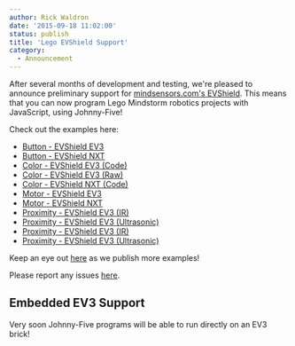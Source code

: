 ```yaml
---
author: Rick Waldron
date: '2015-09-18 11:02:00'
status: publish
title: 'Lego EVShield Support'
category:
  - Announcement
---
```


After several months of development and testing, we're pleased to announce preliminary support for [mindsensors.com's EVShield](http://www.mindsensors.com/arduino/16-evshield-for-arduino-duemilanove-or-uno). This means that you can now program Lego Mindstorm robotics projects with JavaScript, using Johnny-Five! 

Check out the examples here: 

- [Button - EVShield EV3](https://github.com/rwaldron/johnny-five/blob/master/docs/button-EVS_EV3.md)
- [Button - EVShield NXT](https://github.com/rwaldron/johnny-five/blob/master/docs/button-EVS_NXT.md)
- [Color - EVShield EV3 (Code)](https://github.com/rwaldron/johnny-five/blob/master/docs/color-EVS_EV3.md)
- [Color - EVShield EV3 (Raw)](https://github.com/rwaldron/johnny-five/blob/master/docs/color-raw-EVS_EV3.md)
- [Color - EVShield NXT (Code)](https://github.com/rwaldron/johnny-five/blob/master/docs/color-EVS_NXT.md)
- [Motor - EVShield EV3](https://github.com/rwaldron/johnny-five/blob/master/docs/motor-EVS_EV3.md)
- [Motor - EVShield NXT](https://github.com/rwaldron/johnny-five/blob/master/docs/motor-EVS_NXT.md)
- [Proximity - EVShield EV3 (IR)](https://github.com/rwaldron/johnny-five/blob/master/docs/proximity-EVS_EV3_IR.md)
- [Proximity - EVShield EV3 (Ultrasonic)](https://github.com/rwaldron/johnny-five/blob/master/docs/proximity-EVS_EV3_US.md)
- [Proximity - EVShield EV3 (IR)](https://github.com/rwaldron/johnny-five/blob/master/docs/proximity-EVS_EV3_IR-alert.md)
- [Proximity - EVShield EV3 (Ultrasonic)](https://github.com/rwaldron/johnny-five/blob/master/docs/proximity-EVS_EV3_US-alert.md)

Keep an eye out [here](http://johnny-five.io/examples/#lego-evshield) as we publish more examples! 

Please report any issues [here](https://github.com/rwaldron/johnny-five/issues).

## Embedded EV3 Support

Very soon Johnny-Five programs will be able to run directly on an EV3 brick! 



